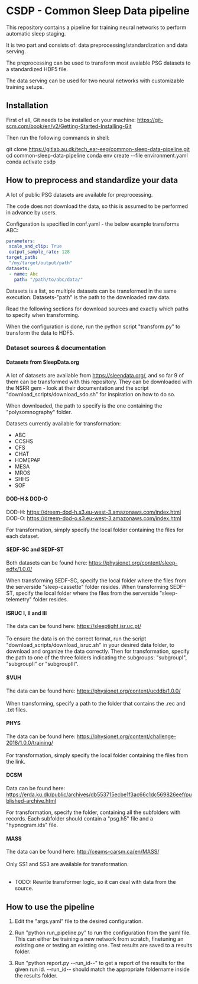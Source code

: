 # CSDP - Common Sleep Data pipeline

This repository contains a pipeline for training neural networks to perform automatic sleep staging.

It is two part and consists of: data preprocessing/standardization and data serving.

The preprocessing can be used to transform most avaiable PSG datasets to a standardized HDF5 file.

The data serving can be used for two neural networks with customizable training setups.

## Installation

First of all, Git needs to be installed on your machine: https://git-scm.com/book/en/v2/Getting-Started-Installing-Git

Then run the following commands in shell:

git clone https://gitlab.au.dk/tech_ear-eeg/common-sleep-data-pipeline.git
cd common-sleep-data-pipeline
conda env create --file environment.yaml
conda activate csdp

## How to preprocess and standardize your data

A lot of public PSG datasets are available for preprocessing.

The code does not download the data, so this is assumed to be performed in advance by users.

Configuration is specified in conf.yaml - the below example transforms ABC:

```yaml
parameters:
 scale_and_clip: True
 output_sample_rate: 128
target_path:
 "/my/target/output/path"
datasets:
 - name: Abc
   path: "/path/to/abc/data/"
```

Datasets is a list, so multiple datasets can be transformed in the same execution.
Datasets-"path" is the path to the downloaded raw data.

Read the following sections for download sources and exactly which paths to specify when transforming.

When the configuration is done, run the python script "transform.py" to transform the data to HDF5.

### Dataset sources & documentation

#### Datasets from SleepData.org
A lot of datasets are available from https://sleepdata.org/, and so far 9 of them can be transformed with this repository.
They can be downloaded with the NSRR gem - look at their documentation and the script "download_scripts/download_sdo.sh" for inspiration on how to do so.

When downloaded, the path to specify is the one containing the "polysomnography" folder.

Datasets currently available for transformation:
- ABC
- CCSHS
- CFS
- CHAT
- HOMEPAP
- MESA
- MROS
- SHHS
- SOF

#### DOD-H & DOD-O
DOD-H: https://dreem-dod-h.s3.eu-west-3.amazonaws.com/index.html  
DOD-O: https://dreem-dod-o.s3.eu-west-3.amazonaws.com/index.html

For transformation, simply specify the local folder containing the files for each dataset.

#### SEDF-SC and SEDF-ST

Both datasets can be found here: https://physionet.org/content/sleep-edfx/1.0.0/

When transforming SEDF-SC, specify the local folder where the files from the serverside "sleep-cassette" folder resides.
When transforming SEDF-ST, specify the local folder where the files from the serverside "sleep-telemetry" folder resides.

#### ISRUC I, II and III

The data can be found here: https://sleeptight.isr.uc.pt/
<br></br>
To ensure the data is on the correct format, run the script "download_scripts/download_isruc.sh" in your desired data folder, to download and organize the data correctly.
Then for transformation, specify the path to one of the three folders indicating the subgroups: "subgroupI", "subgroupII" or "subgroupIII".

#### SVUH

The data can be found here: https://physionet.org/content/ucddb/1.0.0/
<br></br>
When transforming, specify a path to the folder that contains the .rec and .txt files.

#### PHYS

The data can be found here: https://physionet.org/content/challenge-2018/1.0.0/training/
<br></br>
For transformation, simply specify the local folder containing the files from the link.

#### DCSM

Data can be found here: https://erda.ku.dk/public/archives/db553715ecbe1f3ac66c1dc569826eef/published-archive.html

For transformation, specify the folder, containing all the subfolders with records. Each subfolder should contain a "psg.h5" file and a "hypnogram.ids" file.

#### MASS

The data can be found here: http://ceams-carsm.ca/en/MASS/
<br></br>
Only SS1 and SS3 are available for transformation.
<br></br>
- TODO: Rewrite transformer logic, so it can deal with data from the source.

## How to use the pipeline

1. Edit the "args.yaml" file to the desired configuration.

2. Run "python run_pipeline.py" to run the configuration from the yaml file. This can either be training a new network from scratch, finetuning an existing one or testing an existing one. Test results are saved to a results folder.

4. Run "python report.py --run_id--" to get a report of the results for the given run id. --run_id-- should match the appropriate foldername inside the results folder.